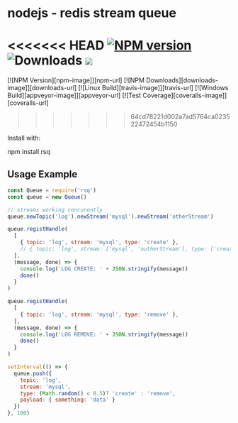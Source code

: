 nodejs - redis stream queue
===========================

<<<<<<< HEAD
[![NPM version](https://badge.fury.io/js/rsq.svg)](https://www.npmjs.com/package/rsq)
![Downloads](https://img.shields.io/npm/dm/rsq.svg?style=flat)
[![](https://slackin-socketio.now.sh/badge.svg)](https://slackin-socketio.now.sh)
=======
[![NPM Version][npm-image]][npm-url]
[![NPM Downloads][downloads-image]][downloads-url]
[![Linux Build][travis-image]][travis-url]
[![Windows Build][appveyor-image]][appveyor-url]
[![Test Coverage][coveralls-image]][coveralls-url]
>>>>>>> 64cd78221d002a7ad5764ca023522472454b1150

Install with:

  npm install rsq

## Usage Example

```js
const Queue = require('rsq')
const queue = new Queue()

// streams working concurently
queue.newTopic('log').newStream('mysql').newStream('otherStream')

queue.registHandle(
  [
    { topic: 'log', stream: 'mysql', type: 'create' },
    // { topic: 'log', stream: ['mysql', 'outherStream'], type: ['create', 'otherType'] },
  ],
  (message, done) => {
    console.log('LOG CREATE: ' + JSON.stringify(message))
    done()
  }
)

queue.registHandle(
  [
    { topic: 'log', stream: 'mysql', type: 'remove' },
  ],
  (message, done) => {
    console.log('LOG REMOVE: ' + JSON.stringify(message))
    done()
  }
)

setInterval(() => {
  queue.push({
    topic: 'log',
    stream: 'mysql',
    type: (Math.random() < 0.5)? 'create' : 'remove',
    payload: { something: 'data' }
  })
}, 100)
```
